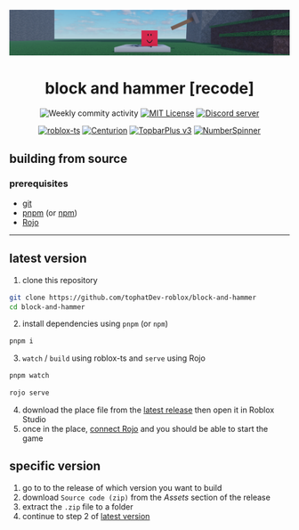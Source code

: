 ![Banner](images/banner.png)

<div align="center">

# block and hammer [recode]

</div>

<div align="center">

![Weekly commity activity](https://img.shields.io/github/commit-activity/w/tophatDev-roblox/block-and-hammer)
[![MIT License](https://img.shields.io/badge/license-MIT-3da638)](https://github.com/tophatDev-roblox/block-and-hammer/blob/main/LICENSE)
[![Discord server](https://discordapp.com/api/guilds/1383751640800034877/widget.png)](https://www.top-hat.net/discord)

</div>

<div align="center">

[![roblox-ts](https://img.shields.io/badge/roblox--ts-e2241a?logo=Roblox&labelColor=fff&logoColor=e2241a&color=e2241a)](https://roblox-ts.com/)
[![Centurion](https://img.shields.io/badge/paradoxuum-Centurion-010409?logo=RobloxStudio&labelColor=33f)](https://centurion.paradoxum.dev)
[![TopbarPlus v3](https://img.shields.io/badge/ForeverHD-TopbarPlus_v3-010409?logo=RobloxStudio&labelColor=33f)](https://github.com/1ForeverHD/TopbarPlus)
[![NumberSpinner](https://img.shields.io/badge/boatbomber-NumberSpinner-010409?logo=RobloxStudio&labelColor=33f)](https://github.com/boatbomber/NumberSpinner)

</div>

## building from source

### prerequisites
* [git](https://git-scm.com/downloads)
* [pnpm](https://pnpm.io/installation) (or [npm](https://docs.npmjs.com/downloading-and-installing-node-js-and-npm))
* [Rojo](https://rojo.space)

---

## latest version

1. clone this repository
```bash
git clone https://github.com/tophatDev-roblox/block-and-hammer
cd block-and-hammer
```
2. install dependencies using `pnpm` (or `npm`)
```bash
pnpm i
```
3. `watch` / `build` using roblox-ts and `serve` using Rojo
```bash
pnpm watch
```
```bash
rojo serve
```
4. download the place file from the [latest release](https://github.com/tophatDev-roblox/block-and-hammer/releases/latest) then open it in Roblox Studio
5. once in the place, [connect Rojo](https://rojo.space/docs/v7/getting-started/new-game/#live-syncing-into-studio) and you should be able to start the game

## specific version

1. go to to the release of which version you want to build
2. download `Source code (zip)` from the *Assets* section of the release
3. extract the `.zip` file to a folder
4. continue to step 2 of [latest version](#latest-version)
